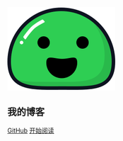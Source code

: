 ![logo](_media/icon.svg)

## 我的博客

[GitHub](<https://github.com/txazo/blog>)
[开始阅读](#_1-%e6%95%b0%e6%8d%ae%e7%bb%93%e6%9e%84%e4%b8%8e%e7%ae%97%e6%b3%95)
